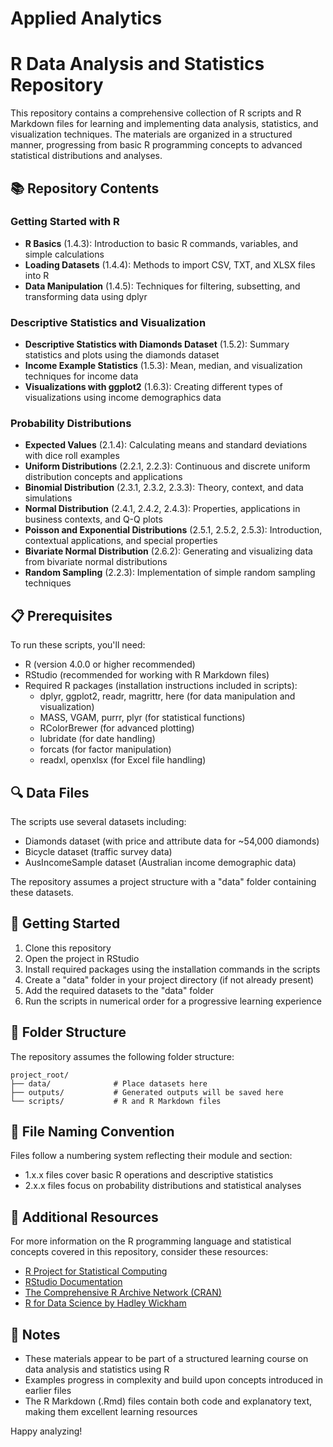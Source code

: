 # Applied Analytics
# R Data Analysis and Statistics Repository

This repository contains a comprehensive collection of R scripts and R Markdown files for learning and implementing data analysis, statistics, and visualization techniques. The materials are organized in a structured manner, progressing from basic R programming concepts to advanced statistical distributions and analyses.

## 📚 Repository Contents

### Getting Started with R
- **R Basics** (1.4.3): Introduction to basic R commands, variables, and simple calculations
- **Loading Datasets** (1.4.4): Methods to import CSV, TXT, and XLSX files into R
- **Data Manipulation** (1.4.5): Techniques for filtering, subsetting, and transforming data using dplyr

### Descriptive Statistics and Visualization
- **Descriptive Statistics with Diamonds Dataset** (1.5.2): Summary statistics and plots using the diamonds dataset
- **Income Example Statistics** (1.5.3): Mean, median, and visualization techniques for income data
- **Visualizations with ggplot2** (1.6.3): Creating different types of visualizations using income demographics data

### Probability Distributions
- **Expected Values** (2.1.4): Calculating means and standard deviations with dice roll examples
- **Uniform Distributions** (2.2.1, 2.2.3): Continuous and discrete uniform distribution concepts and applications
- **Binomial Distribution** (2.3.1, 2.3.2, 2.3.3): Theory, context, and data simulations
- **Normal Distribution** (2.4.1, 2.4.2, 2.4.3): Properties, applications in business contexts, and Q-Q plots
- **Poisson and Exponential Distributions** (2.5.1, 2.5.2, 2.5.3): Introduction, contextual applications, and special properties
- **Bivariate Normal Distribution** (2.6.2): Generating and visualizing data from bivariate normal distributions
- **Random Sampling** (2.2.3): Implementation of simple random sampling techniques

## 📋 Prerequisites

To run these scripts, you'll need:

- R (version 4.0.0 or higher recommended)
- RStudio (recommended for working with R Markdown files)
- Required R packages (installation instructions included in scripts):
  - dplyr, ggplot2, readr, magrittr, here (for data manipulation and visualization)
  - MASS, VGAM, purrr, plyr (for statistical functions)
  - RColorBrewer (for advanced plotting)
  - lubridate (for date handling)
  - forcats (for factor manipulation)
  - readxl, openxlsx (for Excel file handling)

## 🔍 Data Files

The scripts use several datasets including:
- Diamonds dataset (with price and attribute data for ~54,000 diamonds)
- Bicycle dataset (traffic survey data)
- AusIncomeSample dataset (Australian income demographic data)

The repository assumes a project structure with a "data" folder containing these datasets.

## 🚀 Getting Started

1. Clone this repository
2. Open the project in RStudio
3. Install required packages using the installation commands in the scripts
4. Create a "data" folder in your project directory (if not already present)
5. Add the required datasets to the "data" folder
6. Run the scripts in numerical order for a progressive learning experience

## 📁 Folder Structure

The repository assumes the following folder structure:
```
project_root/
├── data/              # Place datasets here
├── outputs/           # Generated outputs will be saved here
└── scripts/           # R and R Markdown files
```

## 📖 File Naming Convention

Files follow a numbering system reflecting their module and section:
- 1.x.x files cover basic R operations and descriptive statistics
- 2.x.x files focus on probability distributions and statistical analyses

## 🔗 Additional Resources

For more information on the R programming language and statistical concepts covered in this repository, consider these resources:
- [R Project for Statistical Computing](https://www.r-project.org/)
- [RStudio Documentation](https://docs.rstudio.com/)
- [The Comprehensive R Archive Network (CRAN)](https://cran.r-project.org/)
- [R for Data Science by Hadley Wickham](https://r4ds.had.co.nz/)

## 📝 Notes

- These materials appear to be part of a structured learning course on data analysis and statistics using R
- Examples progress in complexity and build upon concepts introduced in earlier files
- The R Markdown (.Rmd) files contain both code and explanatory text, making them excellent learning resources

Happy analyzing!​​​​​​​​​​​​​​​​